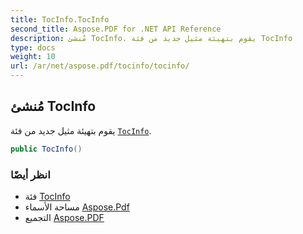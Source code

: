 ```yaml
---
title: TocInfo.TocInfo
second_title: Aspose.PDF for .NET API Reference
description: مُنشئ TocInfo. يقوم بتهيئة مثيل جديد من فئة TocInfo
type: docs
weight: 10
url: /ar/net/aspose.pdf/tocinfo/tocinfo/
---
```

## مُنشئ TocInfo

يقوم بتهيئة مثيل جديد من فئة [`TocInfo`](../).

```csharp
public TocInfo()
```

### انظر أيضًا

* فئة [TocInfo](../)
* مساحة الأسماء [Aspose.Pdf](../../../aspose.pdf/)
* التجميع [Aspose.PDF](../../../)